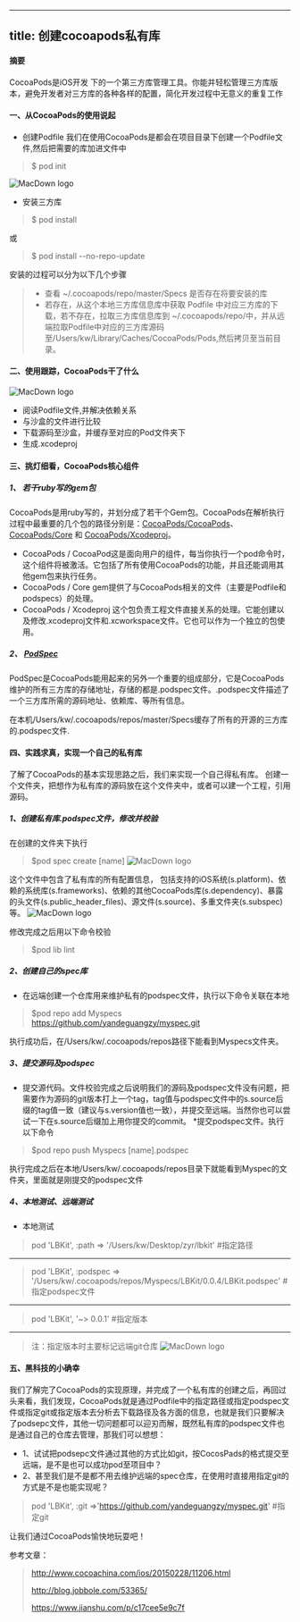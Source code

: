 
---
title: 创建cocoapods私有库
---

#### 摘要
CocoaPods是iOS开发 下的一个第三方库管理工具。你能并轻松管理三方库版本，避免开发者对三方库的各种各样的配置，简化开发过程中无意义的重复工作

#### 一、从CocoaPods的使用说起
* 创建Podfile
我们在使用CocoaPods是都会在项目目录下创建一个Podfile文件,然后把需要的库加进文件中
> $ pod init

![MacDown logo](https://github.com/yandeguangzy/yandeguangzy.github.io/resources/image/cocoapods文档/init.png)

* 安装三方库

> $ pod install

或

> $ pod install --no-repo-update

安装的过程可以分为以下几个步骤
> * 查看 ~/.cocoapods/repo/master/Specs 是否存在将要安装的库
> * 若存在，从这个本地三方库信息库中获取 Podfile 中对应三方库的下载，若不存在，拉取三方库信息库到 ~/.cocoapods/repo/中，并从远端拉取Podfile中对应的三方库源码至/Users/kw/Library/Caches/CocoaPods/Pods,然后拷贝至当前目录。

#### 二、使用跟踪，CocoaPods干了什么
![MacDown logo](https://github.com/yandeguangzy/yandeguangzy.github.io/resources/image/install.png)

* 阅读Podfile文件,并解决依赖关系
* 与沙盒的文件进行比较
* 下载源码至沙盒，并缓存至对应的Pod文件夹下
* 生成.xcodeproj


#### 三、挑灯细看，CocoaPods核心组件
##### 1、 若干ruby写的gem包

CocoaPods是用ruby写的，并划分成了若干个Gem包。CocoaPods在解析执行过程中最重要的几个包的路径分别是：[CocoaPods/CocoaPods](https://github.com/CocoaPods/CocoaPods)、 [CocoaPods/Core](https://github.com/CocoaPods/Core) 和 [CocoaPods/Xcodeproj](https://github.com/CocoaPods/Xcodeproj)。
	
* CocoaPods / CocoaPod这是面向用户的组件，每当你执行一个pod命令时，这个组件将被激活。它包括了所有使用CocoaPods的功能，并且还能调用其他gem包来执行任务。
* CocoaPods / Core gem提供了与CocoaPods相关的文件（主要是Podfile和podspecs）的处理。
* CocoaPods / Xcodeproj 这个包负责工程文件直接关系的处理。它能创建以及修改.xcodeproj文件和.xcworkspace文件。它也可以作为一个独立的包使用。

##### 2、 [PodSpec](https://github.com/CocoaPods/Specs)

PodSpec是CocoaPods能用起来的另外一个重要的组成部分，它是CocoaPods维护的所有三方库的存储地址，存储的都是.podspec文件。.podspec文件描述了一个三方库所需的源码地址、依赖库、等所有信息。

在本机/Users/kw/.cocoapods/repos/master/Specs缓存了所有的开源的三方库的.podspec文件.

#### 四、实践求真，实现一个自己的私有库

了解了CocoaPods的基本实现思路之后，我们来实现一个自己得私有库。
创建一个文件夹，把想作为私有库的源码放在这个文件夹中，或者可以建一个工程，引用源码。

##### 1、创建私有库.podspec文件，修改并校验
在创建的文件夹下执行

> $pod spec create [name]
![MacDown logo](https://github.com/yandeguangzy/yandeguangzy.github.io/resources/image/podspec.png)

这个文件中包含了私有库的所有配置信息，
包括支持的iOS系统(s.platform)、依赖的系统库(s.frameworks)、依赖的其他CocoaPods库(s.dependency)、暴露的头文件(s.public_header_files)、源文件(s.source)、多重文件夹(s.subspec)等。
![MacDown logo](https://github.com/yandeguangzy/yandeguangzy.github.io/resources/image/podspec注释.png)

修改完成之后用以下命令校验
> $pod lib lint

##### 2、创建自己的spec库

* 在远端创建一个仓库用来维护私有的podspec文件，执行以下命令关联在本地

> $pod repo add Myspecs https://github.com/yandeguangzy/myspec.git

执行成功后，在/Users/kw/.cocoapods/repos路径下能看到Myspecs文件夹。

##### 3、提交源码及podspec

* 提交源代码。文件校验完成之后说明我们的源码及podspec文件没有问题，把需要作为源码的git版本打上一个tag，tag值与podspec文件中的s.source后缀的tag值一致（建议与s.version值也一致），并提交至远端。当然你也可以尝试一下在s.source后缀加上用你提交的commit。
*提交podspec文件。执行以下命令

> $pod repo push Myspecs [name].podspec

执行完成之后在本地/Users/kw/.cocoapods/repos目录下就能看到Myspec的文件夹，里面就是刚提交的podspec文件

##### 4、本地测试、远端测试
* 本地测试

>	pod 'LBKit', :path => '/Users/kw/Desktop/zyr/lbkit' #指定路径
***
>	pod 'LBKit', :podspec => '/Users/kw/.cocoapods/repos/Myspecs/LBKit/0.0.4/LBKit.podspec'  #指定podspec文件
*** 
>  pod 'LBKit', '~> 0.0.1'   #指定版本

***
>注：指定版本时主要标记远端git仓库
![MacDown logo](https://github.com/yandeguangzy/yandeguangzy.github.io/resources/image/source.png)
 
#### 五、黑科技的小确幸
我们了解完了CocoaPods的实现原理，并完成了一个私有库的创建之后，再回过头来看，我们发现，CocoaPods就是通过Podfile中的指定路径或指定podspec文件或指定git或指定版本去分析去下载路径及各方面的信息，也就是我们只要解决了podsepc文件，其他一切问题都可以迎刃而解，既然私有库的podspec文件也是通过自己的仓库去管理，那我们可以想想：

* 1、试试把podsepc文件通过其他的方式比如git，按CocosPads的格式提交至远端，是不是也可以成功pod至项目中？
* 2、甚至我们是不是都不用去维护远端的spec仓库，在使用时直接用指定git的方式是不是也能实现呢？

>	pod 'LBKit', :git =>'https://github.com/yandeguangzy/myspec.git'  #指定git

让我们通过CocoaPods愉快地玩耍吧！

参考文章：
>http://www.cocoachina.com/ios/20150228/11206.html
>
>http://blog.jobbole.com/53365/
>
>https://www.jianshu.com/p/c17cee5e9c7f
